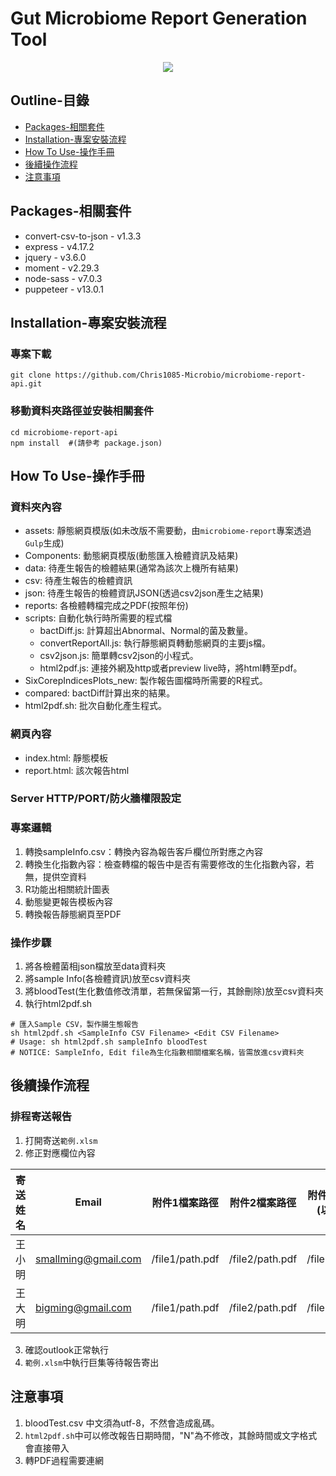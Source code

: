 # Gut Microbiome Report Generation Tool

<p align="center">
  <img src="https://raw.githubusercontent.com/chris1085/microbiome-report-api/main/cover.png"/>
</p>

 ## Outline-目錄
- [Packages-相關套件](#Packages-相關套件)
- [Installation-專案安裝流程](#Installation-專案安裝流程)
- [How To Use-操作手冊](#How-To-Use-操作手冊)
- [後續操作流程](#後續操作流程)
- [注意事項](#注意事項)

## Packages-相關套件
* convert-csv-to-json - v1.3.3
* express - v4.17.2
* jquery - v3.6.0
* moment - v2.29.3
* node-sass - v7.0.3
* puppeteer - v13.0.1

## Installation-專案安裝流程

### 專案下載
```
git clone https://github.com/Chris1085-Microbio/microbiome-report-api.git
```
### 移動資料夾路徑並安裝相關套件
```
cd microbiome-report-api
npm install  #(請參考 package.json)
```

## How To Use-操作手冊
### 資料夾內容
* assets: 靜態網頁模版(如未改版不需要動，由`microbiome-report`專案透過`Gulp`生成)
* Components: 動態網頁模版(動態匯入檢體資訊及結果)
* data: 待產生報告的檢體結果(通常為該次上機所有結果)
* csv: 待產生報告的檢體資訊
* json: 待產生報告的檢體資訊JSON(透過csv2json產生之結果)
* reports: 各檢體轉檔完成之PDF(按照年份)
* scripts: 自動化執行時所需要的程式檔
  * bactDiff.js: 計算超出Abnormal、Normal的菌及數量。
  * convertReportAll.js: 執行靜態網頁轉動態網頁的主要js檔。
  * csv2json.js: 簡單轉csv2json的小程式。
  * html2pdf.js: 連接外網及http或者preview live時，將html轉至pdf。
* SixCorepIndicesPlots_new: 製作報告圖檔時所需要的R程式。
* compared: bactDiff計算出來的結果。
* html2pdf.sh: 批次自動化產生程式。 

### 網頁內容
* index.html: 靜態模板
* report.html: 該次報告html

### Server HTTP/PORT/防火牆權限設定

### 專案邏輯
1. 轉換sampleInfo.csv：轉換內容為報告客戶欄位所對應之內容
2. 轉換生化指數內容：檢查轉檔的報告中是否有需要修改的生化指數內容，若無，提供空資料
3. R功能出相關統計圖表
4. 動態變更報告模板內容
5. 轉換報告靜態網頁至PDF

### 操作步驟
1. 將各檢體菌相json檔放至data資料夾
2. 將sample Info(各檢體資訊)放至csv資料夾
3. 將bloodTest(生化數值修改清單，若無保留第一行，其餘刪除)放至csv資料夾
4. 執行html2pdf.sh

```
# 匯入Sample CSV，製作腸生態報告
sh html2pdf.sh <SampleInfo CSV Filename> <Edit CSV Filename> 
# Usage: sh html2pdf.sh sampleInfo bloodTest
# NOTICE: SampleInfo, Edit file為生化指數相關檔案名稱，皆需放進csv資料夾
```

## 後續操作流程
### 排程寄送報告
1. 打開寄送``範例.xlsm``
2. 修正對應欄位內容

|  寄送姓名  |  Email  |  附件1檔案路徑  |  附件2檔案路徑  |  附件3檔案路徑(以此類推)  |
|  ----  |  ----  |  ----  |  ----  |  ----  |
| 王小明  | smallming@gmail.com | /file1/path.pdf | /file2/path.pdf | /file3/path.pdf
| 王大明  | bigming@gmail.com | /file1/path.pdf | /file2/path.pdf | /file3/path.pdf
3. 確認outlook正常執行
4. ``範例.xlsm``中執行巨集等待報告寄出

## 注意事項
1. bloodTest.csv 中文須為utf-8，不然會造成亂碼。
2. ``html2pdf.sh``中可以修改報告日期時間，"N"為不修改，其餘時間或文字格式會直接帶入
3. 轉PDF過程需要連網